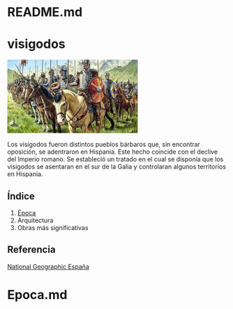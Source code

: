 # README.md

# visigodos
![visigodos](img/visigodos.jpg)


Los visigodos fueron distintos pueblos bárbaros que, sin encontrar oposición, se
adentraron en Hispania. Este hecho coincide con el declive del Imperio romano. Se
estableció un tratado en el cual se disponía que los visigodos se asentaran en el sur de
la Galia y controlaran algunos territorios en Hispania.

## Índice
  1. [Época](Epoca.md)
  2. Arquitectura
  3. Obras más significativas

## Referencia
[National Geographic España](https://historia.nationalgeographic.com.es/temas/visigodos)

# Epoca.md
